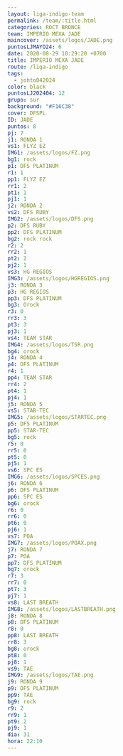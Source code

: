 ```yaml
---
layout: liga-indigo-team
permalink: /team/:title.html
categories: ROCT BRONCE
team: IMPERIO MEXA JADE
maincover: /assets/logos/JADE.png
puntosLJMAYO24: 6
date: 2020-08-29 10:29:20 +0700
title: IMPERIO MEXA JADE
route: /liga-indigo
tags:
  - johto042024
color: black
puntosLJ202404: 12
grupo: sur
background: "#F16C38"
cover: DFSPL
ID: JADE
puntos: 8
pj: 7
j1: RONDA 1
vs1: FLYZ EZ
IMG1: /assets/logos/FZ.png
bg1: rock
p1: DFS PLATINUM
r1: 1
pp1: FLYZ EZ
rr1: 2
pt1: 1
pj1: 1
j2: RONDA 2
vs2: DFS RUBY
IMG2: /assets/logos/DFS.png
p2: DFS RUBY
pp2: DFS PLATINUM
bg2: rock rock
r2: 2
rr2: 1
pt2: 2
pj2: 1
vs3: HG REGIOS
IMG3: /assets/logos/HGREGIOS.png
j3: RONDA 3
p3: HG REGIOS
pp3: DFS PLATINUM
bg3: Orock
r3: 0
rr3: 3
pt3: 3
pj3: 1
vs4: TEAM STAR
IMG4: /assets/logos/TSR.png
bg4: orock
j4: RONDA 4
p4: DFS PLATINUM
r4: 1
pp4: TEAM STAR
rr4: 2
pt4: 1
pj4: 1
j5: RONDA 5
vs5: STAR-TEC
IMG5: /assets/logos/STARTEC.png
p5: DFS PLATINUM
pp5: STAR-TEC
bg5: rock
r5: 0
rr5: 0
pt5: 0
pj5: 1
vs6: SPC ES
IMG6: /assets/logos/SPCES.png
j6: RONDA 6
p6: DFS PLATINUM
pp6: SPC ES
bg6: orock
r6: 0
rr6: 0
pt6: 0
pj6: 1
vs7: POA
IMG7: /assets/logos/POAX.png
j7: RONDA 7
p7: POA
pp7: DFS PLATINUM
bg7: orock
r7: 3
rr7: 0
pt7: 3
pj7: 1
vs8: LAST BREATH
IMG8: /assets/logos/LASTBREATH.png
j8: RONDA 8
p8: DFS PLATINUM
r8: 0
pp8: LAST BREATH
rr8: 3
bg8: orock
pt8: 0
pj8: 1
vs9: TAE
IMG9: /assets/logos/TAE.png
j9: RONDA 9
p9: DFS PLATINUM
pp9: TAE
bg9: rock
r9: 2
rr9: 1
pt9: 2
pj9: 1
dia: 31
hora: 22:10
---
```


